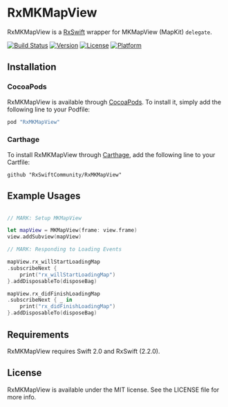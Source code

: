 RxMKMapView
===

RxMKMapView is a [RxSwift](https://github.com/ReactiveX/RxSwift) wrapper for MKMapView (MapKit) `delegate`.

[![Build Status](https://travis-ci.org/RxSwiftCommunity/RxMKMapView.svg?branch=master)](https://travis-ci.org/RxSwiftCommunity/RxMKMapView)
[![Version](https://img.shields.io/cocoapods/v/RxMKMapView.svg?style=flat)](http://cocoapods.org/pods/RxMKMapView)
[![License](https://img.shields.io/cocoapods/l/RxMKMapView.svg?style=flat)](http://cocoapods.org/pods/RxMKMapView)
[![Platform](https://img.shields.io/cocoapods/p/RxMKMapView.svg?style=flat)](http://cocoapods.org/pods/RxMKMapView)

## Installation

### CocoaPods

RxMKMapView is available through [CocoaPods](http://cocoapods.org). To install
it, simply add the following line to your Podfile:

```ruby
pod "RxMKMapView"
```

### Carthage

To install RxMKMapView through [Carthage](https://github.com/Carthage/Carthage),
add the following line to your Cartfile:

```
github "RxSwiftCommunity/RxMKMapView"
```

## Example Usages

```swift

// MARK: Setup MKMapView

let mapView = MKMapView(frame: view.frame)
view.addSubview(mapView)

// MARK: Responding to Loading Events

mapView.rx_willStartLoadingMap
.subscribeNext {
	print("rx_willStartLoadingMap")
}.addDisposableTo(disposeBag)

mapView.rx_didFinishLoadingMap
.subscribeNext { _ in
	print("rx_didFinishLoadingMap")
}.addDisposableTo(disposeBag)

```

## Requirements

RxMKMapView requires Swift 2.0 and RxSwift (2.2.0).

## License

RxMKMapView is available under the MIT license. See the LICENSE file for more info.

